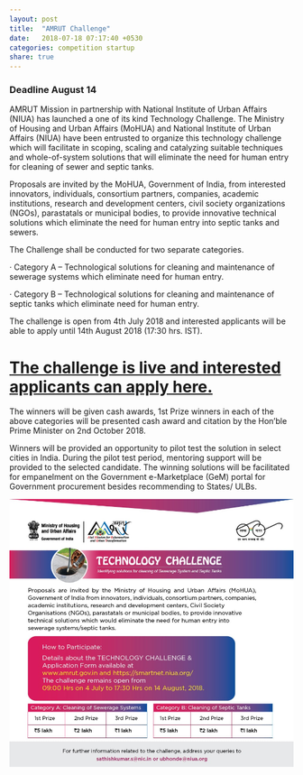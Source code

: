 ```yaml
---
layout: post
title:  "AMRUT Challenge"
date:   2018-07-18 07:17:40 +0530
categories: competition startup
share: true
---
```

### Deadline August 14
AMRUT Mission in partnership with National Institute of Urban Affairs (NIUA) has launched a one of its kind Technology Challenge. The Ministry of Housing and Urban Affairs (MoHUA) and National Institute of Urban Affairs (NIUA) have been entrusted to organize this technology challenge which will facilitate in scoping, scaling and catalyzing suitable techniques and whole-of-system solutions that will eliminate the need for human entry for cleaning of sewer and septic tanks.

Proposals are invited by the MoHUA, Government of India, from interested innovators, individuals, consortium partners, companies, academic institutions, research and development centers, civil society organizations (NGOs), parastatals or municipal bodies, to provide innovative technical solutions which eliminate the need for human entry into septic tanks and sewers.

The Challenge shall be conducted for two separate categories.

· Category A – Technological solutions for cleaning and maintenance of sewerage systems which eliminate need for human entry.

· Category B – Technological solutions for cleaning and maintenance of septic tanks which eliminate need for human entry.

The challenge is open from 4th July 2018 and interested applicants will be able to apply until 14th August 2018 (17:30 hrs. IST).

# [The challenge is live and interested applicants can apply here.](https://smartnet.niua.org/amrut-tech-challenge)

The winners will be given cash awards, 1st Prize winners in each of the above categories will be presented cash award and citation by the Hon’ble Prime Minister on 2nd October 2018.

Winners will be provided an opportunity to pilot test the solution in select cities in India. During the pilot test period, mentoring support will be provided to the selected candidate. The winning solutions will be facilitated for empanelment on the Government e-Marketplace (GeM) portal for Government procurement besides recommending to States/ ULBs.

![poster for amrut](/images/amrut.jpg)